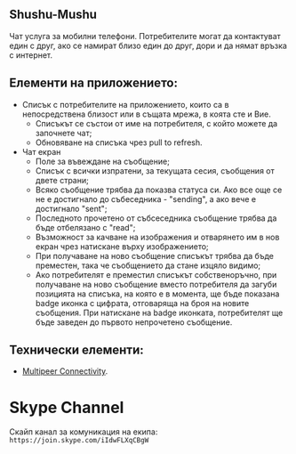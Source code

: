 ## Shushu-Mushu
Чат услуга за мобилни телефони. Потребителите могат да контактуват един с друг, ако се намират близо един до друг, дори и да нямат връзка с интернет.

## Елементи на приложението:
* Списък с потребителите на приложението, които са в непосредствена близост или в същата мрежа, в коята сте и Вие. 
	* Списъкът се състои от име на потребителя, с който можете да започнете чат;
	* Обновяване на списъка чрез pull to refresh.
* Чат екран
	* Поле за въвеждане на съобщение;
	* Списък с всички изпратени, за текущата сесия, съобщения от двете страни;
	* Всяко съобщение трябва да показва статуса си. Ако все още се не е достигнало до събеседника - "sending", а ако вече е достигнало "sent"; 
	* Последното прочетено от събсеседника съобщение трябва да бъде отбелязано с "read";
	* Възможност за качване на изображения и отварянето им в нов екран чрез натискане върху изображението;
	* При получаване на ново съобщение списъкът трябва да бъде преместен, така че съобщението да стане изцяло видимо;
	* Ако потребителят е преместил списъкът собственоръчно, при получаване на ново съобщение вместо потребителя да загуби позицията на списъка, на която е в момента, ще бъде показана badge иконка с цифрата, отговаряща на броя на новите съобщения. При натискане на badge иконката, потребителят ще бъде заведен до първото непрочетено съобщение.

## Технически елементи:

* [Multipeer Connectivity](https://developer.apple.com/documentation/multipeerconnectivity).


# Skype Channel

Скайп канал за комуникация на екипа:
`https://join.skype.com/iIdwFLXqCBgW`